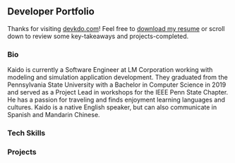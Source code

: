 ## Developer Portfolio

Thanks for visiting [devkdo.com](http://devkdo.com/)! Feel free to [download my resume]() or scroll down to review some key-takeaways and projects-completed.

### Bio

Kaido is currently a Software Engineer at LM Corporation working with modeling and simulation application development. They graduated from the Pennsylvania State University with a Bachelor in Computer Science in 2019 and served as a Project Lead in workshops for the IEEE Penn State Chapter. He has a passion for traveling and finds enjoyment learning languages and cultures. Kaido is a native English speaker, but can also communicate in Spanish and Mandarin Chinese.

### Tech Skills

### Projects
